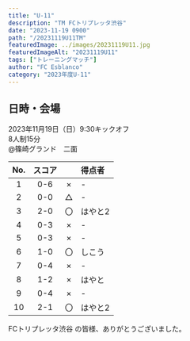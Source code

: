 ```yaml
---
title: "U-11"
description: "TM FCトリプレッタ渋谷"
date: "2023-11-19 0900"
path: "/20231119U11TM"
featuredImage: ../images/20231119U11.jpg
featuredImageAlt: "20231119U11"
tags: ["トレーニングマッチ"]
author: "FC Esblanco"
category: "2023年度U-11"
---
```


## 日時・会場

2023年11月19日（日）9:30キックオフ<br>
8人制15分<br>
@篠崎グランド　二面


| No.| スコア |   | 得点者  |
|:--:|:------:|:-:|:--------|
| 1  | 0-6 | × |-|
| 2  | 0-0 | △ |-|
| 3  | 2-0 | 〇 |はやと2|
| 4  | 0-3 | × |-|
| 5  | 0-3 | × |-|
| 6  | 1-0 | 〇 |しこう|
| 7  | 0-4 | × |-|
| 8  | 1-2 | × |はやと|
| 9  | 0-4 | × |-|
| 10 | 2-1 | 〇 |はやと2|


FCトリプレッタ渋谷 の皆様、ありがとうございました。